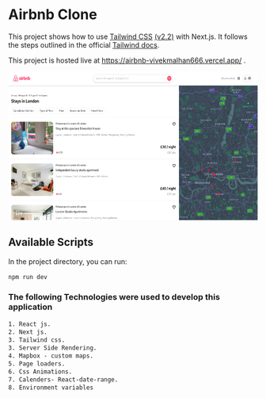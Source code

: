 # Airbnb Clone

This project shows how to use [Tailwind CSS](https://tailwindcss.com/) [(v2.2)](https://blog.tailwindcss.com/tailwindcss-2-2) with Next.js. It follows the steps outlined in the official [Tailwind docs](https://tailwindcss.com/docs/guides/nextjs).

This project is hosted live at https://airbnb-vivekmalhan666.vercel.app/ .

<img style="height:300px" alt="Nirbnb clone" src="public/airbnb.png">

## Available Scripts

In the project directory, you can run:

    npm run dev

### The following Technologies were used to develop this application

    1. React js.
    2. Next js.
    3. Tailwind css.
    3. Server Side Rendering.
    4. Mapbox - custom maps.
    5. Page loaders.
    6. Css Animations.
    7. Calenders- React-date-range.
    8. Environment variables
